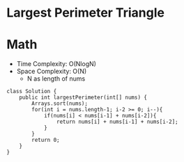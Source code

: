 # Largest Perimeter Triangle
# Math
* Time Complexity: O(NlogN)
* Space Complexity: O(N)
	* N as length of nums
```
class Solution {
    public int largestPerimeter(int[] nums) {
        Arrays.sort(nums);
        for(int i = nums.length-1; i-2 >= 0; i--){
            if(nums[i] < nums[i-1] + nums[i-2]){
                return nums[i] + nums[i-1] + nums[i-2];
            }
        }
        return 0;
    }
}
```